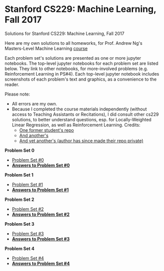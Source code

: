 # Stanford CS229: Machine Learning, Fall 2017
Solutions for Stanford CS229: Machine Learning, Fall 2017

Here are my own solutions to all homeworks, for Prof. Andrew Ng's Masters-Level Machine Learning [course](http://cs229.stanford.edu/)

Each problem set's solutions are presented as one or more jupyter notebooks. The top-level jupyter notebooks for each problem set  are listed below. They link to other notebooks, for more-involved problems (e.g. Reinforcement Learning in PS#4). Each top-level jupyter notebook includes screenshots of each problem's text and graphics, as a convenience to the reader.

Please note: 
- All errors are my own.
- Because I completed the course materials independently (without access to Teaching Assistants or Recitations), I did consult other cs229 solutions, to better understand questions, esp. for Locally-Weighted Linear Regression, as well as Reinforcement Learning. Credits: 
  - [One former student's repo](https://github.com/ccombier/stanford-CS229/)
  - [And another's](https://github.com/zyxue/stanford-cs229)
  - [And yet another's (author has since made their repo private)](https://github.com/s-ai-kia/CS229_ML)

**Problem Set 0**
- [Problem Set #0](Problem%20Sets/ps0/ps0.pdf)
- **[Answers to Problem Set #0](https://nbviewer.jupyter.org/github/Wangitnator/cs229/blob/master/Problem%20Sets/ps0/ps0.ipynb)**

**Problem Set 1**
- [Problem Set #1](Problem%20Sets/ps1/ps1.pdf)
- **[Answers to Problem Set #1](https://nbviewer.jupyter.org/github/Wangitnator/cs229/blob/master/Problem%20Sets/ps1/ps1.ipynb)**

**Problem Set 2**
- [Problem Set #2](Problem%20Sets/ps2/ps2.pdf)
- **[Answers to Problem Set #2](https://nbviewer.jupyter.org/github/Wangitnator/cs229/blob/master/Problem%20Sets/ps2/ps2.ipynb)**

**Problem Set 3**
- [Problem Set #3](Problem%20Sets/ps3/ps3.pdf)
- **[Answers to Problem Set #3](https://nbviewer.jupyter.org/github/Wangitnator/cs229/blob/master/Problem%20Sets/ps3/ps3.ipynb)**

**Problem Set 4**
- [Problem Set #4](Problem%20Sets/ps4/ps4.pdf)
- **[Answers to Problem Set #4](https://nbviewer.jupyter.org/github/Wangitnator/cs229/blob/master/Problem%20Sets/ps4/ps4.ipynb)**
